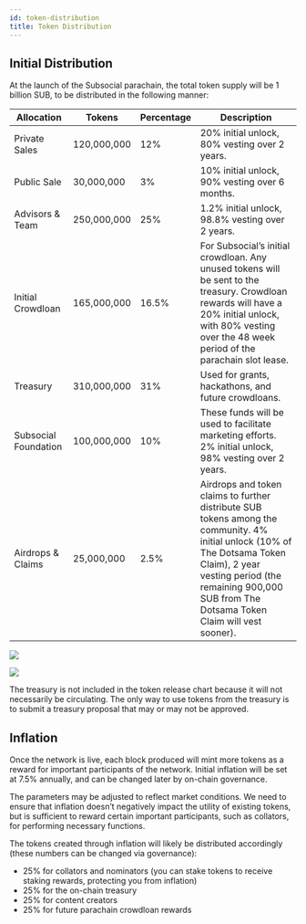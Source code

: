 ```yaml
---
id: token-distribution
title: Token Distribution
---
```


## Initial Distribution

At the launch of the Subsocial parachain, the total token supply will be 1 billion SUB, to be distributed in the following manner:

| Allocation | Tokens | Percentage | Description |
|--|--|--|--|
| Private Sales | 120,000,000 | 12% | 20% initial unlock, 80% vesting over 2 years. |
| Public Sale | 30,000,000 | 3% | 10% initial unlock, 90% vesting over 6 months. |
| Advisors & Team | 250,000,000 | 25% | 1.2% initial unlock, 98.8% vesting over 2 years. |
| Initial Crowdloan | 165,000,000 | 16.5% | For Subsocial’s initial crowdloan. Any unused tokens will be sent to the treasury. Crowdloan rewards will have a 20% initial unlock, with 80% vesting over the 48 week period of the parachain slot lease. |
| Treasury | 310,000,000 | 31% | Used for grants, hackathons, and future crowdloans. |
| Subsocial Foundation | 100,000,000 | 10% | These funds will be used to facilitate marketing efforts. 2% initial unlock, 98% vesting over 2 years. |
| Airdrops & Claims | 25,000,000 | 2.5% | Airdrops and token claims to further distribute SUB tokens among the community. 4% initial unlock (10% of The Dotsama Token Claim), 2 year vesting period (the remaining 900,000 SUB from The Dotsama Token Claim will vest sooner). |

![](../../static/img/donut-token-distribution.png)

![](../../static/img/release-schedule-of-token-no-treasury.png)

The treasury is not included in the token release chart because it will not necessarily be circulating. 
The only way to use tokens from the treasury is to submit a treasury proposal that may or may not be approved.

## Inflation

Once the network is live, each block produced will mint more tokens as a reward for important participants of the network. Initial inflation will be set at 7.5% annually, and can be changed later by on-chain governance.

The parameters may be adjusted to reflect market conditions. We need to ensure that inflation doesn’t negatively impact the utility of existing tokens, but is sufficient to reward certain important participants, such as collators, for performing necessary functions.

The tokens created through inflation will likely be distributed accordingly (these numbers can be changed via governance):

- 25% for collators and nominators (you can stake tokens to receive staking rewards, protecting you from inflation)
- 25% for the on-chain treasury
- 25% for content creators
- 25% for future parachain crowdloan rewards
